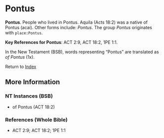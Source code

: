 # Pontus
**Pontus**. 
People who lived in Pontus. Aquila (Acts 18:2) was a native of Pontus (acai). 
Other forms include: 
*Pontus*. 
The group _Pontus_ originates with `place:Pontus`. 


**Key References for Pontus**: 
ACT 2:9, ACT 18:2, 1PE 1:1. 




In the New Testament (BSB), words representing “Pontus” are translated as 
*of Pontus* (1x). 


Return to [Index](00-Index.md)

## More Information

### NT Instances (BSB)

* of Pontus (ACT 18:2)



### References (Whole Bible)

* ACT 2:9; ACT 18:2; 1PE 1:1



